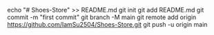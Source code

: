 echo "# Shoes-Store" >> README.md
git init
git add README.md
git commit -m "first commit"
git branch -M main
git remote add origin https://github.com/IamSu2504/Shoes-Store.git
git push -u origin main
